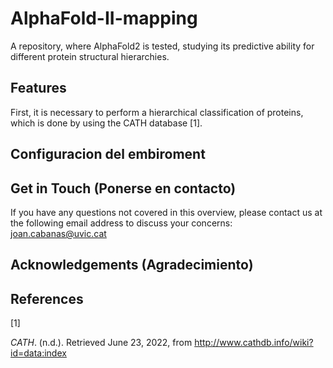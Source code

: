 # AlphaFold-II-mapping

A repository, where AlphaFold2 is tested, studying its predictive ability for different protein structural hierarchies.
## Features
First, it is necessary to perform a hierarchical classification of proteins, which is done by using the CATH database [1].

## Configuracion del embiroment

## Get in Touch (Ponerse en contacto)
If you have any questions not covered in this overview, please contact us at the following email address to discuss your concerns: joan.cabanas@uvic.cat
## Acknowledgements (Agradecimiento)

## References
[1]<div class="csl-entry"><i>CATH</i>. (n.d.). Retrieved June 23, 2022, from http://www.cathdb.info/wiki?id=data:index</div>